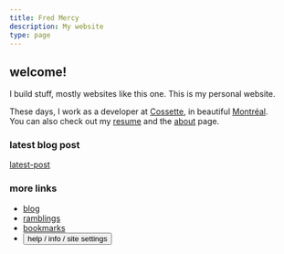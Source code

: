 ```yaml
---
title: Fred Mercy
description: My website
type: page
---
```


## welcome!

I build stuff, mostly websites like this one. This is my personal website.

These days, I work as a developer at
<a href="https://cossette.com" target="_blank" rel="noopener noreferrer">Cossette</a>, in beautiful <a href="https://www.openstreetmap.org/#map=19/45.49977/-73.57726&layers=N" target="_blank" rel="noopener noreferrer">Montréal</a>.\
You can also check out my [resume](/resume) and the [about](/about) page.

### latest blog post

[latest-post]()

### more links

- [blog](/blog)
- [ramblings](/ramblings)
- [bookmarks](/bookmarks)
- <button title="Show the “help & options” panel" type="button" aria-label="Toggle help" data-component="emit" data-event="SHOW_BOX_HELP">help / info / site settings</button>
